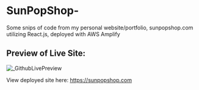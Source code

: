 # SunPopShop-
Some snips of code from my personal website/portfolio, sunpopshop.com
utilizing React.js, deployed with AWS Amplify

## Preview of Live Site: 

![_GithubLivePreview](https://user-images.githubusercontent.com/77559358/144517530-6027cca2-aa32-43c9-812d-ab5ecb7febe6.png)

View deployed site here: https://sunpopshop.com
